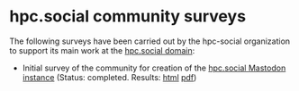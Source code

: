 hpc.social community surveys
============================

The following surveys have been carried out by the hpc-social organization to
support its main work at the [hpc.social domain](https://hpc.social):

-   Initial survey of the community for creation of the [hpc.social Mastodon
    instance](https://mast.hpc.social) (Status: completed. Results:
    [html](results/hpc-social-design-survey.html)
    [pdf](results/hpc-social-design-survey.pdf))
